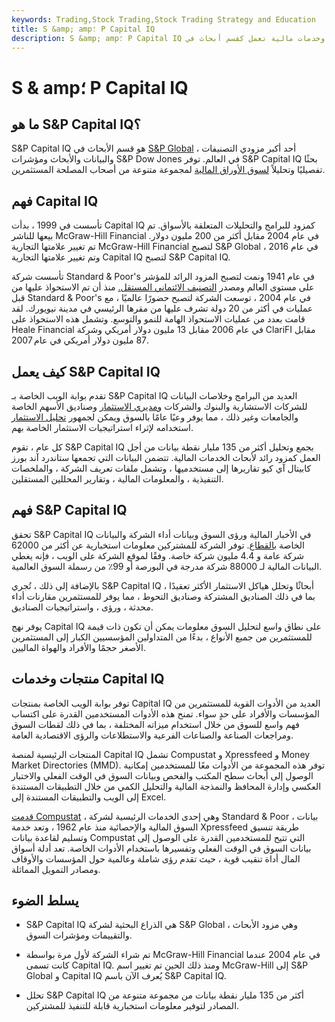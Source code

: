 ```yaml
---
keywords: Trading,Stock Trading,Stock Trading Strategy and Education
title: S &amp; amp؛ P Capital IQ
description: S &amp; amp؛ P Capital IQ هي شركة تكنولوجيا وخدمات مالية تعمل كقسم أبحاث في S &amp; amp؛ P Global ، مالك S &amp; amp؛ P Dow Jones Indices.
---
```


# S & amp؛ P Capital IQ
## ما هو S&P Capital IQ؟

S&P Capital IQ هو قسم الأبحاث في [S&P Global](/sp) ، أحد أكبر مزودي التصنيفات والبيانات والأبحاث ومؤشرات S&P Dow Jones في العالم. توفر S&P Capital IQ بحثًا تفصيليًا وتحليلاً [لسوق الأوراق المالية](/stockmarket) لمجموعة متنوعة من أصحاب المصلحة المستثمرين.

## فهم Capital IQ

تأسست في 1999 ، بدأت Capital IQ كمزود للبرامج والتحليلات المتعلقة بالأسواق. تم بيعها للناشر McGraw-Hill Financial في عام 2004 مقابل أكثر من 200 مليون دولار. تم تغيير علامتها التجارية McGraw-Hill Financial لتصبح S&P Global في عام 2016 ، وتم تغيير علامتها التجارية Capital IQ لتصبح S&P Capital IQ.

تأسست شركة Standard & Poor's في عام 1941 ونمت لتصبح المزود الرائد للمؤشر على مستوى العالم ومصدر [التصنيف الائتماني المستقل.](/creditrating) منذ أن تم الاستحواذ عليها من قبل Standard & Poor's في عام 2004 ، توسعت الشركة لتصبح حضورًا عالميًا ، مع عمليات في أكثر من 20 دولة تشرف عليها من مقرها الرئيسي في مدينة نيويورك. لقد قامت بعدد من عمليات الاستحواذ الهامة للنمو والتوسع. وتشمل هذه الاستحواذ على Heale Financial في عام 2006 مقابل 13 مليون دولار أمريكي وشركة ClariFI مقابل 87 مليون دولار أمريكي في عام 2007.

## كيف يعمل S&P Capital IQ

تقدم بوابة الويب الخاصة بـ S&P Capital IQ العديد من البرامج وخلاصات البيانات للشركات الاستشارية والبنوك والشركات [ومديري الاستثمار](/investment-manager) وصناديق الأسهم الخاصة والجامعات وغير ذلك ، مما يوفر وعيًا عامًا بالسوق ويمكن لجمهور [تحليل الاستثمار](/investment-analysis) استخدامه لإثراء استراتيجيات الاستثمار الخاصة بهم.

كل عام ، تقوم S&P Capital IQ بجمع وتحليل أكثر من 135 مليار نقطة بيانات من أجل العمل كمزود رائد لأبحاث الخدمات المالية. تتضمن البيانات التي تجمعها ستاندرد آند بورز كابيتال آي كيو تقاريرها إلى مستخدميها ، وتشمل ملفات تعريف الشركة ، والملخصات التنفيذية ، والمعلومات المالية ، وتقارير المحللين المستقلين.

## فهم S&P Capital IQ

تحقق S&P Capital IQ في الأخبار المالية ورؤى السوق وبيانات أداء الشركة والبيانات الخاصة [بالقطاع](/sector-analysis). توفر الشركة للمشتركين معلومات استخبارية عن أكثر من 62000 شركة عامة و 4.4 مليون شركة خاصة. وفقًا لموقع الشركة على الويب ، فإنه يغطي البيانات المالية لـ 88000 شركة مدرجة في البورصة أو 99٪ من رسملة السوق العالمية.

بالإضافة إلى ذلك ، تُجري S&P Capital IQ أبحاثًا وتحلل هياكل الاستثمار الأكثر تعقيدًا ، بما في ذلك الصناديق المشتركة وصناديق التحوط ، مما يوفر للمستثمرين مقارنات أداء محدثة ، ورؤى ، واستراتيجيات الصناديق.

يوفر نهج Capital IQ على نطاق واسع لتحليل السوق معلومات يمكن أن تكون ذات قيمة للمستثمرين من جميع الأنواع ، بدءًا من المتداولين المؤسسيين الكبار إلى المستثمرين الأصغر حجمًا والأفراد والهواة الماليين.

## منتجات وخدمات Capital IQ

توفر بوابة الويب الخاصة بمنتجات Capital IQ العديد من الأدوات القوية للمستثمرين من المؤسسات والأفراد على حدٍ سواء. تمنح هذه الأدوات المستخدمين القدرة على اكتساب فهم واسع للسوق من خلال استخدام ميزاته المختلفة ، بما في ذلك لقطات السوق ومراجعات الصناعة والصناعات الفرعية والاستطلاعات والرؤى الاقتصادية العامة.

المنتجات الرئيسية لمنصة Capital IQ تشمل Compustat و Xpressfeed و Money Market Directories (MMD). توفر هذه المجموعة من الأدوات معًا للمستخدمين إمكانية الوصول إلى أبحاث سطح المكتب والفحص وبيانات السوق في الوقت الفعلي والاختبار العكسي وإدارة المحافظ والنمذجة المالية والتحليل الكمي من خلال التطبيقات المستندة إلى الويب والتطبيقات المستندة إلى Excel.

[قدمت Compustat](/compustat) ، وهي إحدى الخدمات الرئيسية لشركة Standard & Poor ، بيانات السوق المالية والإحصائية منذ عام 1962 ، وتعد خدمة Xpressfeed طريقة تنسيق وتسليم لقاعدة بيانات Compustat التي تتيح للمستخدمين القدرة على الوصول إلى بيانات السوق في الوقت الفعلي وتفسيرها باستخدام الأدوات الخاصة. تعد أدلة أسواق المال أداة تنقيب قوية ، حيث تقدم رؤى شاملة وعالمية حول المؤسسات والأوقاف ومصادر التمويل المماثلة.

## يسلط الضوء

- S&P Capital IQ هي الذراع البحثية لشركة S&P Global ، وهي مزود الأبحاث والتقييمات ومؤشرات السوق.

- تم شراء الشركة لأول مرة بواسطة McGraw-Hill Financial في عام 2004 عندما كانت تسمى Capital IQ. ومنذ ذلك الحين تم تغيير اسم McGraw-Hill إلى S&P Global و Capital IQ يُعرف الآن باسم S&P Capital IQ.

- تحلل S&P Capital IQ أكثر من 135 مليار نقطة بيانات من مجموعة متنوعة من المصادر لتوفير معلومات استخبارية قابلة للتنفيذ للمشتركين.

